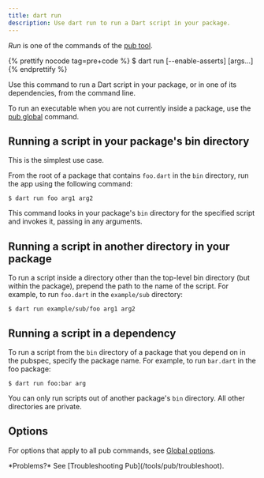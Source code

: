 ```yaml
---
title: dart run
description: Use dart run to run a Dart script in your package.
---
```


_Run_ is one of the commands of the [pub tool](/tools/pub/cmd).

{% prettify nocode tag=pre+code %}
$ dart run [--enable-asserts] <executable> [args...]
{% endprettify %}

Use this command to run a Dart script in your package,
or in one of its dependencies, from the command line.

To run an executable when you are not currently inside a package,
use the [pub global](/tools/pub/cmd/pub-global) command.

## Running a script in your package's bin directory

This is the simplest use case.

From the root of a package that contains `foo.dart`
in the `bin` directory, run the app using the following command:

```terminal
$ dart run foo arg1 arg2
```

This command looks in your package's `bin` directory for the
specified script and invokes it, passing in any arguments.

## Running a script in another directory in your package

To run a script inside a directory other than the top-level
bin directory (but within the package), prepend the path
to the name of the script.
For example, to run `foo.dart` in the `example/sub` directory:

```terminal
$ dart run example/sub/foo arg1 arg2
```

## Running a script in a dependency

To run a script from the `bin` directory of a package that you depend on
in the pubspec, specify the package name.
For example, to run `bar.dart` in the foo package:

```terminal
$ dart run foo:bar arg
```

You can only run scripts out of another package's `bin` directory.
All other directories are private.

## Options

For options that apply to all pub commands, see
[Global options](/tools/pub/cmd#global-options).

<aside class="alert alert-info" markdown="1">
  *Problems?* See [Troubleshooting Pub](/tools/pub/troubleshoot).
</aside>
